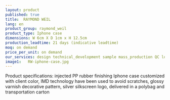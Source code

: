 ```yaml
---
layout: product
published: true
title:  RAYMOND WEIL
lang: en
product_group: raymond_weil
product_type: Iphone case
dimensions: W 6cm X D 1cm x H 12.5cm
production_leadtime: 21 days (indicative leadtime)
moq: on demand
price_per_unit: on demand
our_services: design technical_development sample mass_production QC logistic shipping
image1:   RW-iphone-case.jpg
---
```

Product specifications: injected PP rubber finishing Iphone case customized with client color, IMD technology have been used to avoid scratches, glossy varnish decorative pattern, silver silkscreen logo, delivered in a polybag and transportation carton						
